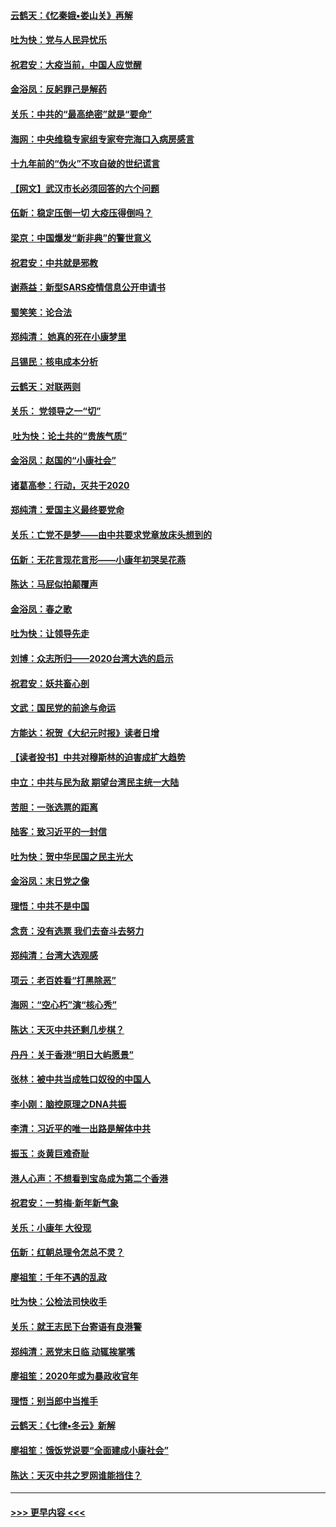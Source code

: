#### [云鹤天：《忆秦娥▪娄山关》再解](../pages/nsc993/n11824682.md?t=01272355) 
#### [吐为快：党与人民异忧乐](../pages/nsc993/n11824660.md?t=01272355) 
#### [祝君安：大疫当前，中国人应觉醒](../pages/nsc993/n11821946.md?t=01272355) 
#### [金浴凤：反躬罪己是解药](../pages/nsc993/n11820280.md?t=01272355) 
#### [关乐：中共的“最高绝密”就是“要命”](../pages/nsc993/n11816946.md?t=01272355) 
#### [海网：中央维稳专家组专家夸完海口入病房感言](../pages/nsc993/n11815138.md?t=01272355) 
#### [十九年前的“伪火”不攻自破的世纪谎言](../pages/nsc993/n11813238.md?t=01272355) 
#### [【网文】武汉市长必须回答的六个问题](../pages/nsc993/n11813848.md?t=01272355) 
#### [伍新：稳定压倒一切 大疫压得倒吗？](../pages/nsc993/n11812634.md?t=01272355) 
#### [梁京：中国爆发“新非典”的警世意义](../pages/nsc993/n11812554.md?t=01272355) 
#### [祝君安：中共就是邪教](../pages/nsc993/n11812431.md?t=01272355) 
#### [谢燕益：新型SARS疫情信息公开申请书](../pages/nsc993/n11808840.md?t=01272355) 
#### [蜀笑笑：论合法](../pages/nsc993/n11808064.md?t=01272355) 
#### [郑纯清： 她真的死在小康梦里](../pages/nsc993/n11806623.md?t=01272355) 
#### [吕锡民：核电成本分析](../pages/nsc993/n11806284.md?t=01272355) 
#### [云鹤天：对联两则](../pages/nsc993/n11805957.md?t=01272355) 
#### [关乐： 党领导之一“切”](../pages/nsc993/n11804505.md?t=01272355) 
#### [ 吐为快：论土共的“贵族气质”](../pages/nsc993/n11804490.md?t=01272355) 
#### [金浴凤：赵国的“小康社会”](../pages/nsc993/n11804452.md?t=01272355) 
#### [诸葛高参：行动，灭共于2020](../pages/nsc993/n11804120.md?t=01272355) 
#### [郑纯清：爱国主义最终要党命](../pages/nsc993/n11802197.md?t=01272355) 
#### [关乐：亡党不是梦——由中共要求党章放床头想到的](../pages/nsc993/n11802156.md?t=01272355) 
#### [伍新：无花言现花言形——小康年初哭吴花燕](../pages/nsc993/n11800044.md?t=01272355) 
#### [陈达：马屁似拍颠覆声](../pages/nsc993/n11800010.md?t=01272355) 
#### [金浴凤：春之歌](../pages/nsc993/n11797687.md?t=01272355) 
#### [吐为快：让领导先走](../pages/nsc993/n11797512.md?t=01272355) 
#### [刘博：众志所归——2020台湾大选的启示](../pages/nsc993/n11796878.md?t=01272355) 
#### [祝君安：妖共畜心剖](../pages/nsc993/n11794273.md?t=01272355) 
#### [文武：国民党的前途与命运](../pages/nsc993/n11794198.md?t=01272355) 
#### [方能达：祝贺《大纪元时报》读者日增](../pages/nsc993/n11793807.md?t=01272355) 
#### [【读者投书】中共对穆斯林的迫害成扩大趋势](../pages/nsc993/n11791371.md?t=01272355) 
#### [中立：中共与民为敌 期望台湾民主统一大陆](../pages/nsc993/n11790392.md?t=01272355) 
#### [苦胆：一张选票的距离](../pages/nsc993/n11788914.md?t=01272355) 
#### [陆客：致习近平的一封信](../pages/nsc993/n11788867.md?t=01272355) 
#### [吐为快：贺中华民国之民主光大](../pages/nsc993/n11788618.md?t=01272355) 
#### [金浴凤：末日党之像](../pages/nsc993/n11787475.md?t=01272355) 
#### [理悟：中共不是中国](../pages/nsc993/n11787463.md?t=01272355) 
#### [念贲：没有选票  我们去奋斗去努力](../pages/nsc993/n11787398.md?t=01272355) 
#### [郑纯清：台湾大选观感](../pages/nsc993/n11786210.md?t=01272355) 
#### [项云：老百姓看“打黑除恶”](../pages/nsc993/n11785398.md?t=01272355) 
#### [海网：“空心朽”演“核心秀”](../pages/nsc993/n11783874.md?t=01272355) 
#### [陈达：天灭中共还剩几步棋？](../pages/nsc993/n11783719.md?t=01272355) 
#### [丹丹：关于香港“明日大屿愿景”](../pages/nsc993/n11783273.md?t=01272355) 
#### [张林：被中共当成牲口奴役的中国人](../pages/nsc993/n11782397.md?t=01272355) 
#### [李小刚：脑控原理之DNA共振](../pages/nsc993/n11780962.md?t=01272355) 
#### [李清：习近平的唯一出路是解体中共](../pages/nsc993/n11780866.md?t=01272355) 
#### [振玉：炎黄巨难奇耻](../pages/nsc993/n11779632.md?t=01272355) 
#### [港人心声：不想看到宝岛成为第二个香港](../pages/nsc993/n11778817.md?t=01272355) 
#### [祝君安：一剪梅‧新年新气象](../pages/nsc993/n11776340.md?t=01272355) 
#### [关乐：小康年 大役现](../pages/nsc993/n11774213.md?t=01272355) 
#### [伍新：红朝总理令怎总不灵？](../pages/nsc993/n11770813.md?t=01272355) 
#### [廖祖笙：千年不遇的乱政](../pages/nsc993/n11770373.md?t=01272355) 
#### [吐为快：公检法司快收手](../pages/nsc993/n11770359.md?t=01272355) 
#### [关乐：就王志民下台寄语有良港警](../pages/nsc993/n11769903.md?t=01272355) 
#### [郑纯清：恶党末日临 动辄挨掌嘴](../pages/nsc993/n11769356.md?t=01272355) 
#### [廖祖笙：2020年或为暴政收官年](../pages/nsc993/n11768216.md?t=01272355) 
#### [理悟：别当郎中当推手](../pages/nsc993/n11768243.md?t=01272355) 
#### [云鹤天：《七律▪冬云》新解](../pages/nsc993/n11768204.md?t=01272355) 
#### [廖祖笙：饿饭党说要“全面建成小康社会”](../pages/nsc993/n11767482.md?t=01272355) 
#### [陈达：天灭中共之罗网谁能挡住？](../pages/nsc993/n11767465.md?t=01272355) 

----
#### [ >>> 更早内容 <<< ](../indexes/nsc993-earlier.md)
